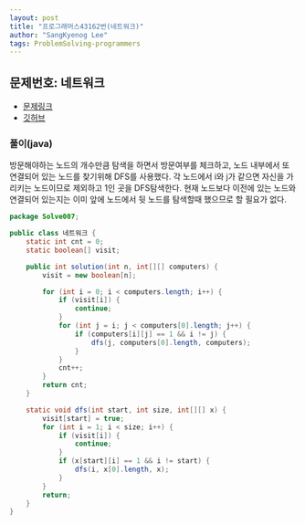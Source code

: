 ```yaml
---
layout: post
title: "프로그래머스43162번(네트워크)"
author: "SangKyenog Lee"
tags: ProblemSolving-programmers
---
```


## 문제번호: 네트워크
- [문제링크](https://programmers.co.kr/learn/courses/30/lessons/43162)
- [깃허브](https://github.com/sksk713/PS/blob/master/Solve007/%EB%84%A4%ED%8A%B8%EC%9B%8C%ED%81%AC.java)

### 풀이(java)
방문해야하는 노드의 개수만큼 탐색을 하면서 방문여부를 체크하고, 노드 내부에서 또 연결되어 있는 노드를 찾기위해 DFS를 사용했다. 각 노드에서 i와 j가 같으면 자신을 가리키는 노드이므로 제외하고 1인 곳을 DFS탐색한다. 현재 노드보다 이전에 있는 노드와 연결되어 있는지는 이미 앞에 노드에서 뒷 노드를 탐색할때 했으므로 할 필요가 없다.

```java
package Solve007;

public class 네트워크 {
    static int cnt = 0;
    static boolean[] visit;

    public int solution(int n, int[][] computers) {
        visit = new boolean[n];

        for (int i = 0; i < computers.length; i++) {
            if (visit[i]) {
                continue;
            }
            for (int j = i; j < computers[0].length; j++) {
                if (computers[i][j] == 1 && i != j) {
                    dfs(j, computers[0].length, computers);
                }
            }
            cnt++;
        }
        return cnt;
    }

    static void dfs(int start, int size, int[][] x) {
        visit[start] = true;
        for (int i = 1; i < size; i++) {
            if (visit[i]) {
                continue;
            }
            if (x[start][i] == 1 && i != start) {
                dfs(i, x[0].length, x);
            }
        }
        return;
    }
}
```
